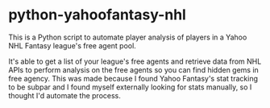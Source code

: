 # python-yahoofantasy-nhl

This is a Python script to automate player analysis of players in a Yahoo NHL Fantasy league's free agent pool. 

It's able to get a list of your league's free agents and retrieve data from NHL APIs to perform analysis on the free agents so you can find hidden gems in free agency. This was made because I found Yahoo Fantasy's stat tracking to be subpar and I found myself externally looking for stats manually, so I thought I'd automate the process.
